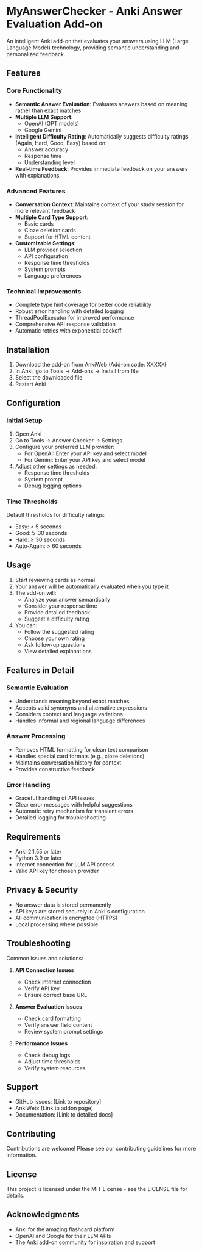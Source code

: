 # MyAnswerChecker - Anki Answer Evaluation Add-on

An intelligent Anki add-on that evaluates your answers using LLM (Large Language Model) technology, providing semantic understanding and personalized feedback.

## Features

### Core Functionality
- **Semantic Answer Evaluation**: Evaluates answers based on meaning rather than exact matches
- **Multiple LLM Support**: 
  - OpenAI (GPT models)
  - Google Gemini
- **Intelligent Difficulty Rating**: Automatically suggests difficulty ratings (Again, Hard, Good, Easy) based on:
  - Answer accuracy
  - Response time
  - Understanding level
- **Real-time Feedback**: Provides immediate feedback on your answers with explanations

### Advanced Features
- **Conversation Context**: Maintains context of your study session for more relevant feedback
- **Multiple Card Type Support**:
  - Basic cards
  - Cloze deletion cards
  - Support for HTML content
- **Customizable Settings**:
  - LLM provider selection
  - API configuration
  - Response time thresholds
  - System prompts
  - Language preferences

### Technical Improvements
- Complete type hint coverage for better code reliability
- Robust error handling with detailed logging
- ThreadPoolExecutor for improved performance
- Comprehensive API response validation
- Automatic retries with exponential backoff

## Installation

1. Download the add-on from AnkiWeb (Add-on code: XXXXX)
2. In Anki, go to Tools → Add-ons → Install from file
3. Select the downloaded file
4. Restart Anki

## Configuration

### Initial Setup
1. Open Anki
2. Go to Tools → Answer Checker → Settings
3. Configure your preferred LLM provider:
   - For OpenAI: Enter your API key and select model
   - For Gemini: Enter your API key and select model
4. Adjust other settings as needed:
   - Response time thresholds
   - System prompt
   - Debug logging options

### Time Thresholds
Default thresholds for difficulty ratings:
- Easy: < 5 seconds
- Good: 5-30 seconds
- Hard: ≥ 30 seconds
- Auto-Again: > 60 seconds

## Usage

1. Start reviewing cards as normal
2. Your answer will be automatically evaluated when you type it
3. The add-on will:
   - Analyze your answer semantically
   - Consider your response time
   - Provide detailed feedback
   - Suggest a difficulty rating
4. You can:
   - Follow the suggested rating
   - Choose your own rating
   - Ask follow-up questions
   - View detailed explanations

## Features in Detail

### Semantic Evaluation
- Understands meaning beyond exact matches
- Accepts valid synonyms and alternative expressions
- Considers context and language variations
- Handles informal and regional language differences

### Answer Processing
- Removes HTML formatting for clean text comparison
- Handles special card formats (e.g., cloze deletions)
- Maintains conversation history for context
- Provides constructive feedback

### Error Handling
- Graceful handling of API issues
- Clear error messages with helpful suggestions
- Automatic retry mechanism for transient errors
- Detailed logging for troubleshooting

## Requirements

- Anki 2.1.55 or later
- Python 3.9 or later
- Internet connection for LLM API access
- Valid API key for chosen provider

## Privacy & Security

- No answer data is stored permanently
- API keys are stored securely in Anki's configuration
- All communication is encrypted (HTTPS)
- Local processing where possible

## Troubleshooting

Common issues and solutions:
1. **API Connection Issues**
   - Check internet connection
   - Verify API key
   - Ensure correct base URL
   
2. **Answer Evaluation Issues**
   - Check card formatting
   - Verify answer field content
   - Review system prompt settings

3. **Performance Issues**
   - Check debug logs
   - Adjust time thresholds
   - Verify system resources

## Support

- GitHub Issues: [Link to repository]
- AnkiWeb: [Link to addon page]
- Documentation: [Link to detailed docs]

## Contributing

Contributions are welcome! Please see our contributing guidelines for more information.

## License

This project is licensed under the MIT License - see the LICENSE file for details.

## Acknowledgments

- Anki for the amazing flashcard platform
- OpenAI and Google for their LLM APIs
- The Anki add-on community for inspiration and support

